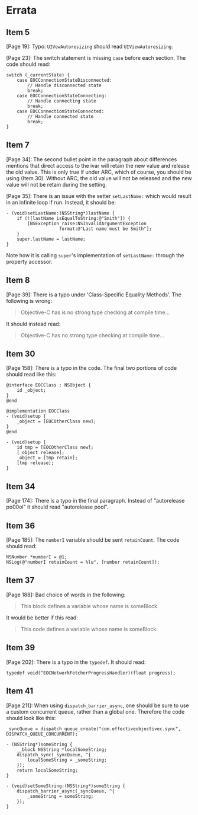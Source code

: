 # Errata

## Item 5

[Page 19]: Typo: `UIVewAutoresizing` should read `UIViewAutoresizing`.

[Page 23]: The switch statement is missing `case` before each section. The code should read:

```objc
switch (_currentState) {
    case EOCConnectionStateDisconnected:
        // Handle disconnected state
        break;
    case EOCConnectionStateConnecting:
        // Handle connecting state
        break;
    case EOCConnectionStateConnected:
        // Handle connected state
        break;
}
```

## Item 7

[Page 34]: The second bullet point in the paragraph about differences mentions that direct access to the ivar will retain the new value and release the old value. This is only true if under ARC, which of course, you should be using (Item 30). Without ARC, the old value will not be released and the new value will not be retain during the setting.

[Page 35]: There is an issue with the setter `setLastName:` which would result in an infinite loop if run. Instead, it should be:

```objc
- (void)setLastName:(NSString*)lastName {
	if (![lastName isEqualToString:@"Smith"]) {
        [NSException raise:NSInvalidArgumentException
                    format:@"Last name must be Smith"];
	}
    super.lastName = lastName;
}
```

Note how it is calling `super`'s implementation of `setLastName:` through the property accessor.

## Item 8

[Page 39]: There is a typo under 'Class-Specific Equality Methods'. The following is wrong:

 > Objective-C has is no strong type checking at compile time...

It should instead read:

 > Objective-C has no strong type checking at compile time...

## Item 30

[Page 158]: There is a typo in the code. The final two portions of code should read like this:

```objc
@interface EOCClass : NSObject {
    id _object;
}
@end

@implementation EOCClass
- (void)setup {
    _object = [EOCOtherClass new];
}
@end
```

```objc
- (void)setup {
    id tmp = [EOCOtherClass new];
    [_object release];
    _object = [tmp retain];
    [tmp release];
}
```

## Item 34

[Page 174]: There is a typo in the final paragraph. Instead of "autorelease po00ol" it should read "autorelease pool".

## Item 36

[Page 185]: The `numberI` variable should be sent `retainCount`. The code should read:

```objc
NSNumber *numberI = @1;
NSLog(@"numberI retainCount = %lu", [number retainCount]);
```

## Item 37

[Page 188]: Bad choice of words in the following:

> This block defines a variable whose name is someBlock.

It would be better if this read:

> This code defines a variable whose name is someBlock.


## Item 39

[Page 202]: There is a typo in the `typedef`. It should read:

```objc
typedef void(^EOCNetworkFetcherProgressHandler)(float progress);
```

## Item 41

[Page 211]: When using `dispatch_barrier_async`, one should be sure to use a custom concurrent queue, rather than a global one. Therefore the code should look like this:

```objc
_syncQueue = dispatch_queue_create("com.effectiveobjectivec.sync", DISPATCH_QUEUE_CONCURRENT);

- (NSString*)someString {
    __block NSString *localSomeString;
    dispatch_sync(_syncQueue, ^{
        localSomeString = _someString;
    });
    return localSomeString;
}

- (void)setSomeString:(NSString*)someString {
    dispatch_barrier_async(_syncQueue, ^{
        _someString = someString;
    });
}
```
